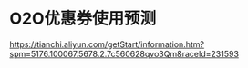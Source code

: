 # O2O优惠券使用预测

https://tianchi.aliyun.com/getStart/information.htm?spm=5176.100067.5678.2.7c560628qvo3Qm&raceId=231593